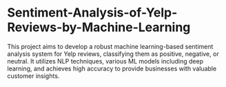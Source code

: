 # Sentiment-Analysis-of-Yelp-Reviews-by-Machine-Learning
This project aims to develop a robust machine learning-based sentiment analysis system for Yelp reviews, classifying them as positive, negative, or neutral. It utilizes NLP techniques, various ML models including deep learning, and achieves high accuracy to provide businesses with valuable customer insights.
